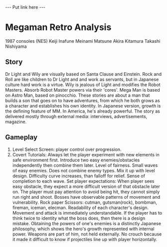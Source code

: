 --- Put link here ---

# Megaman Retro Analysis
1987 consoles (NES)
Keiji Inafune
Meinami Matsune
Akira Kitamura
Takashi Nishiyama
## Story
Dr Light and Wily are visually based on Santa Clause and Einstein.
Rock and Roll are like children to Dr Light and and work as servants, but in Japanese culture hard work is a virtue.
Wily is jealous of Light and modifies the Robot Masters.
Absorb Robot Master powers via their 'cores'.
Mega Man is based on Astro Man, based on pinocchio.
These stories are about a man that builds a son that goes on to have adventures, from which he both grows as a character and establishes his own identity.
In Japanese version, growth is the defining feature of MM.
In America, he's already powerful.
The story as delivered mostly through external media: interviews, advertisements, magazine.
## Gameplay
1. Level Select Screen: player control over progression.
2. Covert Tutorials: Always let the player experiment with new elements in safe environment first.
Introduce two easy enemies/obstacles independently then combine them later.
Level of fairness. Small waves of easy enemies. Does not combine enemy types. Mix it up with level design. Difficulty curve increases, than falloff for relief. Sense of completion to each wave.
Set player expectations: When player sees easy obstacle, they expect a more difficult version of that obstacle later on.
The player must pay attention to avoid being hit, they cannot simply run right and shoot. Bosses have observable patterns of movement and vulnerability.
Rock paper Scissors: cutman, gutsman(rock), bombman, fireman, iceman, elecman.
Readability of each character's design. Movement and attack is immediately understandable. If the player has to think twice to identity what the boss does, then there is a design mistake.
Obtaining the powers of one's enemies is a distinctly Japanese philosophy, which shows the hero's growth represented with internal power. Weapons are part of him, not held externally.
No crouch because it made it difficult to know if projectiles line up with player horizontally.
